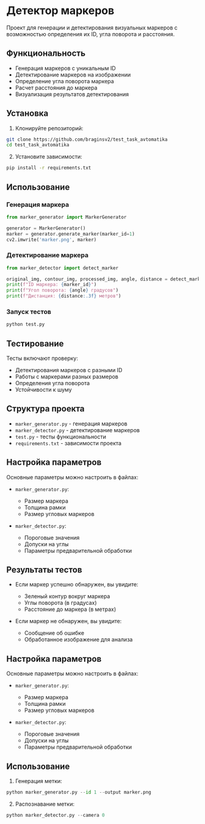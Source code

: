 # Детектор маркеров

Проект для генерации и детектирования визуальных маркеров с возможностью определения их ID, угла поворота и расстояния.

## Функциональность

- Генерация маркеров с уникальным ID
- Детектирование маркеров на изображении
- Определение угла поворота маркера
- Расчет расстояния до маркера
- Визуализация результатов детектирования

## Установка

1. Клонируйте репозиторий:
```bash
git clone https://github.com/braginsv2/test_task_avtomatika
cd test_task_avtomatika
```

2. Установите зависимости:
```bash
pip install -r requirements.txt
```

## Использование

### Генерация маркера
```python
from marker_generator import MarkerGenerator

generator = MarkerGenerator()
marker = generator.generate_marker(marker_id=1)
cv2.imwrite('marker.png', marker)
```

### Детектирование маркера
```python
from marker_detector import detect_marker

original_img, contour_img, processed_img, angle, distance = detect_marker(image)
print(f"ID маркера: {marker_id}")
print(f"Угол поворота: {angle} градусов")
print(f"Дистанция: {distance:.3f} метров")
```

### Запуск тестов
```bash
python test.py
```

## Тестирование

Тесты включают проверку:
- Детектирования маркеров с разными ID
- Работы с маркерами разных размеров
- Определения угла поворота
- Устойчивости к шуму

## Структура проекта

- `marker_generator.py` - генерация маркеров
- `marker_detector.py` - детектирование маркеров
- `test.py` - тесты функциональности
- `requirements.txt` - зависимости проекта

## Настройка параметров

Основные параметры можно настроить в файлах:

- `marker_generator.py`:
  - Размер маркера
  - Толщина рамки
  - Размер угловых маркеров

- `marker_detector.py`:
  - Пороговые значения
  - Допуски на углы
  - Параметры предварительной обработки

## Результаты тестов

- Если маркер успешно обнаружен, вы увидите:
  - Зеленый контур вокруг маркера
  - Углы поворота (в градусах)
  - Расстояние до маркера (в метрах)

- Если маркер не обнаружен, вы увидите:
  - Сообщение об ошибке
  - Обработанное изображение для анализа

## Настройка параметров

Основные параметры можно настроить в файлах:

- `marker_generator.py`:
  - Размер маркера
  - Толщина рамки
  - Размер угловых маркеров

- `marker_detector.py`:
  - Пороговые значения
  - Допуски на углы
  - Параметры предварительной обработки

## Использование

1. Генерация метки:
```python
python marker_generator.py --id 1 --output marker.png
```

2. Распознавание метки:
```python
python marker_detector.py --camera 0
``` 

